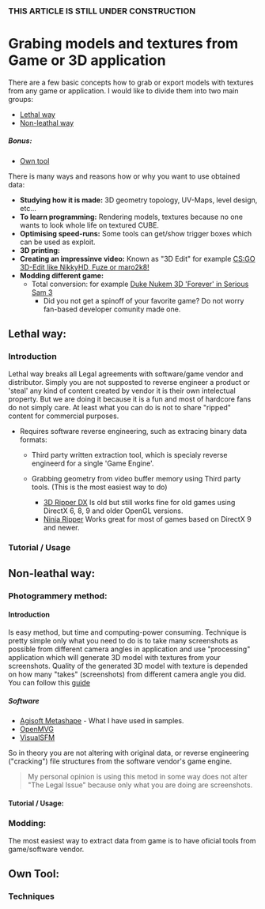 ### THIS ARTICLE IS STILL UNDER CONSTRUCTION

# Grabing models and textures from Game or 3D application

There are a few basic concepts how to grab or export models with textures from any game or application. I would like to divide them into two main groups:
* [Lethal way](https://github.com/aknavj/articles/new/master#lethal-way)
* [Non-leathal way](https://github.com/aknavj/articles/new/master#non-lethal-way)
##### Bonus:
* [Own tool](https://github.com/aknavj/articles/new/master#own-tool)


There is many ways and reasons how or why you want to use obtained data:
* **Studying how it is made:** 3D geometry topology, UV-Maps, level design, etc...
* **To learn programming:** Rendering models, textures because no one wants to look whole life on textured CUBE.
* **Optimising speed-runs:** Some tools can get/show trigger boxes which can be used as exploit.
* **3D printing:** 
* **Creating an impressinve video:** Known as "3D Edit" for example [CS:GO 3D-Edit like NikkyHD, Fuze or maro2k8!](https://www.youtube.com/watch?v=R-fq8o4Do3g)
* **Modding different game:** 
  * Total conversion: for example [Duke Nukem 3D 'Forever' in Serious Sam 3](https://www.youtube.com/watch?v=BDSUeD-WErY)
    * Did you not get a spinoff of your favorite game? Do not worry fan-based developer comunity made one.

## **Lethal way:**
 
### Introduction
Lethal way breaks all Legal agreements with software/game vendor and distributor. Simply you are not supposted to reverse engineer a product or 'steal' any kind of content created by vendor it is their own intelectual property. But we are doing it because it is a fun and most of hardcore fans do not simply care. At least what you can do is not to share "ripped" content for commercial purposes.
 
* Requires software reverse engineering, such as extracing binary data formats:

  * Third party written extraction tool, which is specialy reverse engineerd for a single 'Game Engine'.

  * Grabbing geometry from video buffer memory using Third party tools. (This is the most easiest way to do)
    * [3D Ripper DX](http://www.deep-shadows.com/hax/3DRipperDX.htm) Is old but still works fine for old games using DirectX 6, 8, 9 and older OpenGL versions.
    * [Ninja Ripper](https://gamebanana.com/tools/5638) Works great for most of games based on DirectX 9 and newer.

### Tutorial / Usage  
  
## **Non-leathal way:**

### Photogrammery method:

#### Introduction
Is easy method, but time and computing-power consuming. Technique is pretty simple only what you need to do is to take many screenshots as possible from different camera angles in application and use "processing" application which will generate 3D model with textures from your screenshots. Quality of the generated 3D model with texture is depended on how many "takes" (screenshots) from different camera angle you did. You can follow this [guide]()

##### Software
* [Agisoft Metashape](https://www.agisoft.com/) - What I have used in samples.
* [OpenMVG](https://github.com/openMVG/openMVG)
* [VisualSFM](http://ccwu.me/vsfm/)

So in theory you are not altering with original data, or reverse engineering ("cracking") file structures from the software vendor's game engine.

> My personal opinion is using this metod in some way does not alter "The Legal Issue" because only what you are doing are screenshots.

#### Tutorial / Usage:

### Modding:

The most easiest way to extract data from game is to have oficial tools from game/software vendor. 
  
## **Own Tool:** 

### Techniques
